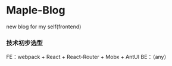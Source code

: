 # Maple-Blog
new blog for my self(frontend)

### 技术初步选型

FE：webpack + React + React-Router + Mobx + AntUI
BE：（any）
